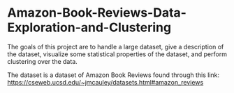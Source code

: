 # Amazon-Book-Reviews-Data-Exploration-and-Clustering

The goals of this project are to handle a large dataset, give a description of the dataset, visualize some statistical properties of the dataset, and perform clustering over the data.

The dataset is a dataset of Amazon Book Reviews found through this link: https://cseweb.ucsd.edu/~jmcauley/datasets.html#amazon_reviews
